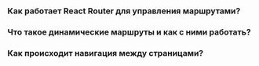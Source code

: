 ### Как работает React Router для управления маршрутами?
### Что такое динамические маршруты и как с ними работать?
### Как происходит навигация между страницами?